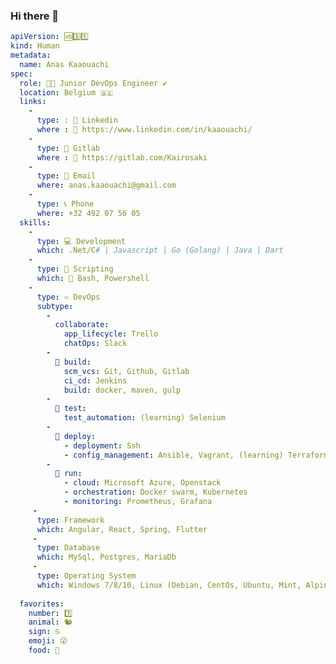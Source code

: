 ### Hi there 👋

```yaml
apiVersion: 🆚3️⃣1️⃣
kind: Human 
metadata:
  name: Anas Kaaouachi
spec:
  role: 👨‍💻 Junior DevOps Engineer ✔️
  location: Belgium 🇧🇪
  links:
    - 
      type: : 💬 Linkedin
      where : 🔗 https://www.linkedin.com/in/kaaouachi/
    - 
      type: 🌱 Gitlab
      where : 🔗 https://gitlab.com/Kairosaki
    - 
      type: 📧 Email
      where: anas.kaaouachi@gmail.com
    -
      type: 📞 Phone
      where: +32 492 07 56 05
  skills:
    - 
      type: 💻 Development
      which: .Net/C# | Javascript | Go (Golang) | Java | Dart
    - 
      type: 📜 Scripting
      which: 🐚 Bash, Powershell
    -
      type: ♾️ DevOps
      subtype:
        - 
          collaborate:
            app_lifecycle: Trello
            chatOps: Slack
        -
          🚧 build:
            scm_vcs: Git, Github, Gitlab
            ci_cd: Jenkins
            build: docker, maven, gulp
        - 
          🧪 test:
            test_automation: (learning) Selenium
        - 
          🚦 deploy:
            - deployment: Ssh
            - config_management: Ansible, Vagrant, (learning) Terraform
        -
          🚀 run:
            - cloud: Microsoft Azure, Openstack
            - orchestration: Docker swarm, Kubernetes
            - monitoring: Prometheus, Grafana
     -
      type: Framework
      which: Angular, React, Spring, Flutter
     -
      type: Database
      which: MySql, Postgres, MariaDb
     -
      type: Operating System
      which: Windows 7/8/10, Linux (Debian, CentOs, Ubuntu, Mint, Alpine)
      
  favorites:
    number: 7️⃣
    animal: 🐿️
    sign: ♋
    emoji: 😮
    food: 🍨
```

<!--
**Kairosaki/Kairosaki** is a ✨ _special_ ✨ repository because its `README.md` (this file) appears on your GitHub profile.

Here are some ideas to get you started:

- 🔭 I’m currently working on ...
- 🌱 I’m currently learning ...
- 👯 I’m looking to collaborate on ...
- 🤔 I’m looking for help with ...
- 💬 Ask me about ...
- 
- 😄 Pronouns: ...
- ⚡ Fun fact: ...
-->
